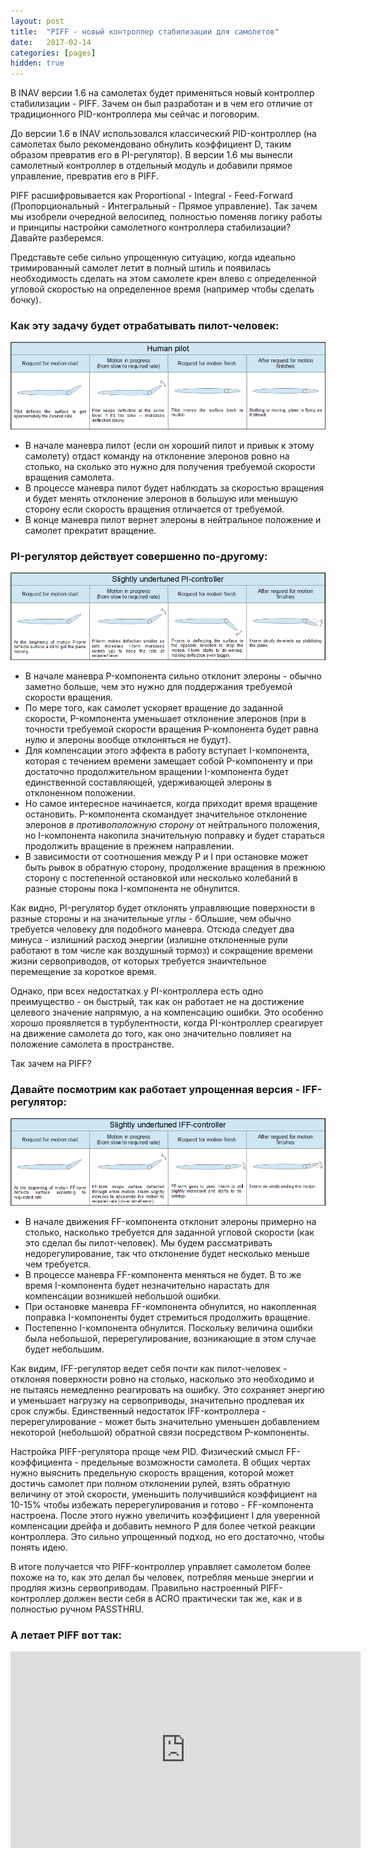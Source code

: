 ```yaml
---
layout: post
title:  "PIFF - новый контроллер стабилизации для самолетов"
date:   2017-02-14
categories: [pages]
hidden: true
---
```


В INAV версии 1.6 на самолетах будет применяться новый контроллер стабилизации - PIFF. Зачем он был разработан и в чем его отличие от традиционного PID-контроллера мы сейчас и поговорим.

До версии 1.6 в INAV использовался классический PID-контроллер (на самолетах было рекомендовано обнулить коэффициент D, таким образом превратив его в PI-регулятор). В версии 1.6 мы вынесли самолетный контроллер в отдельный модуль и добавили прямое управление, превратив его в PIFF.

PIFF расшифровывается как Proportional - Integral - Feed-Forward (Пропорциональный - Интегральный - Прямое управление). Так зачем мы изобрели очередной велосипед, полностью поменяв логику работы и принципы настройки самолетного контроллера стабилизации? Давайте разберемся.

Представьте себе сильно упрощенную ситуацию, когда идеально тримированный самолет летит в полный штиль и появилась необходимость сделать на этом самолете крен влево с определенной угловой скоростью на определенное время (например чтобы сделать бочку).

### Как эту задачу будет отрабатывать пилот-человек:

![](/assets/2017-02-14/1_human_pilot.png)

 * В начале маневра пилот (если он хороший пилот и привык к этому самолету) отдаст команду на отклонение элеронов ровно на столько, на сколько это нужно для получения требуемой скорости вращения самолета.
 * В процессе маневра пилот будет наблюдать за скоростью вращения и будет менять отклонение элеронов в большую или меньшую сторону если скорость вращения отличается от требуемой.
 * В конце маневра пилот вернет элероны в нейтральное положение и самолет прекратит вращение.

### PI-регулятор действует совершенно по-другому:

![](/assets/2017-02-14/2_PI.png)

 * В начале маневра P-компонента сильно отклонит элероны - обычно заметно больше, чем это нужно для поддержания требуемой скорости вращения.
 * По мере того, как самолет ускоряет вращение до заданной скорости, P-компонента уменьшает отклонение элеронов (при в точности требуемой скорости вращения P-компонента будет равна нулю и элероны вообще отклоняться не будут).
 * Для компенсации этого эффекта в работу вступает I-компонента, которая с течением времени замещает собой P-компоненту и при достаточно продолжительном вращении I-компонента будет единственной составляющей, удерживающей элероны в отклоненном положении.
 * Но самое интересное начинается, когда приходит время вращение остановить. P-компонента скомандует значительное отклонение элеронов *в противоположную сторону* от нейтрального положения, но I-компонента накопила значительную поправку и будет стараться продолжить вращение в прежнем направлении.
 * В зависимости от соотношения между P и I при остановке может быть рывок в обратную сторону, продолжение вращения в прежнюю сторону с постепенной остановкой или несколько колебаний в разные стороны пока I-компонента не обнулится.

Как видно, PI-регулятор будет отклонять управляющие поверхности в разные стороны и на значительные углы - бОльшие, чем обычно требуется человеку для подобного маневра. Отсюда следует два минуса - излишний расход энергии (излишне отклоненные рули работают в том числе как воздушный тормоз) и сокращение времени жизни сервоприводов, от которых требуется знаичтельное перемещение за короткое время.

Однако, при всех недостатках у PI-контроллера есть одно преимущество - он быстрый, так как он работает не на достижение целевого значение напрямую, а на компенсацию ошибки. Это особенно хорошо проявляется в турбулентности, когда PI-контроллер среагирует на движение самолета до того, как оно значительно повлияет на положение самолета в пространстве.

Так зачем на PIFF?

### Давайте посмотрим как работает упрощенная версия - IFF-регулятор:

![](/assets/2017-02-14/3_IFF.png)

 * В начале движения FF-компонента отклонит элероны примерно на столько, насколько требуется для заданной угловой скорости (как это сделал бы пилот-человек). Мы будем рассматривать недорегулирование, так что отклонение будет несколько меньше чем требуется.
 * В процессе маневра FF-компонента меняться не будет. В то же время I-компонента будет незначительно нарастать для компенсации возникшей небольшой ошибки.
 * При остановке маневра FF-компонента обнулится, но накопленная поправка I-компоненты будет стремиться продолжить вращение. 
 * Постепенно I-компонента обнулится. Поскольку величина ошибки была небольшой, перерегулирование, возникающие в этом случае будет небольшим.

Как видим, IFF-регулятор ведет себя почти как пилот-человек - отклоняя поверхности ровно на столько, насколько это необходимо и не пытаясь немедленно реагировать на ошибку. Это сохраняет энергию и уменьшает нагрузку на сервоприводы, значительно продлевая их срок службы. Единственный недостаток IFF-контроллера - перерегулирование - может быть значительно уменьшен добавлением некоторой (небольшой) обратной связи посредством P-компоненты.

Настройка PIFF-регулятора проще чем PID. Физический смысл FF-коэффициента - предельные возможности самолета. В общих чертах нужно выяснить предельную скорость вращения, которой может достичь самолет при полном отклонении рулей, взять обратную величину от этой скорости, уменьшить получившийся коэффициент на 10-15% чтобы избежать перерегулирования и готово - FF-компонента настроена. После этого нужно увеличить коэффициент I для уверенной компенсации дрейфа и добавить немного P для более четкой реакции контроллера. Это сильно упрощенный подход, но его достаточно, чтобы понять идею.

В итоге получается что PIFF-контроллер управляет самолетом более похоже на то, как это делал бы человек, потребляя меньше энергии и продляя жизнь сервоприводам. Правильно настроенный PIFF-контроллер должен вести себя в ACRO практически так же, как и в полностью ручном PASSTHRU.

### А летает PIFF вот так:

<iframe width="560" height="315" src="https://www.youtube.com/embed/r4vRrhFjdiQ" frameborder="0" allowfullscreen></iframe>
